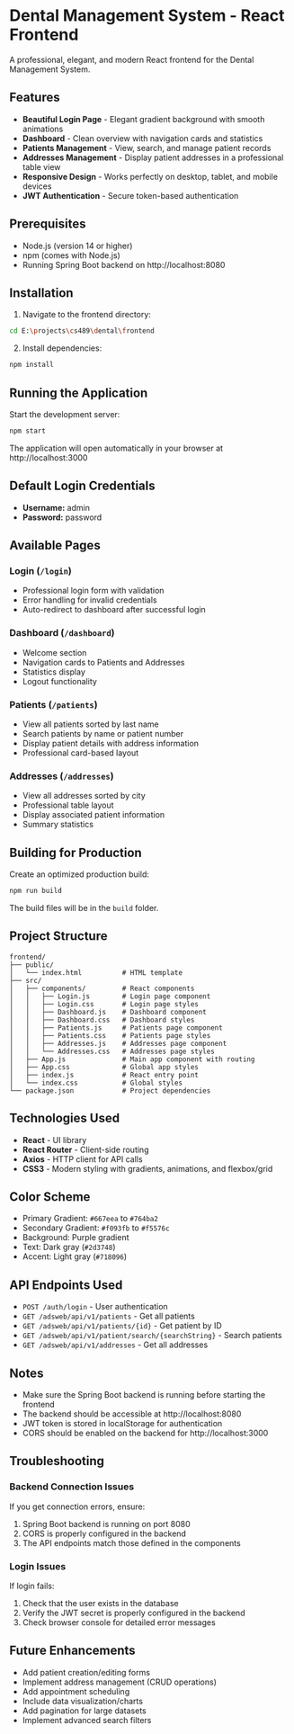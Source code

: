 # Dental Management System - React Frontend

A professional, elegant, and modern React frontend for the Dental Management System.

## Features

- **Beautiful Login Page** - Elegant gradient background with smooth animations
- **Dashboard** - Clean overview with navigation cards and statistics
- **Patients Management** - View, search, and manage patient records
- **Addresses Management** - Display patient addresses in a professional table view
- **Responsive Design** - Works perfectly on desktop, tablet, and mobile devices
- **JWT Authentication** - Secure token-based authentication

## Prerequisites

- Node.js (version 14 or higher)
- npm (comes with Node.js)
- Running Spring Boot backend on http://localhost:8080

## Installation

1. Navigate to the frontend directory:
```bash
cd E:\projects\cs489\dental\frontend
```

2. Install dependencies:
```bash
npm install
```

## Running the Application

Start the development server:
```bash
npm start
```

The application will open automatically in your browser at http://localhost:3000

## Default Login Credentials

- **Username:** admin
- **Password:** password

## Available Pages

### Login (`/login`)
- Professional login form with validation
- Error handling for invalid credentials
- Auto-redirect to dashboard after successful login

### Dashboard (`/dashboard`)
- Welcome section
- Navigation cards to Patients and Addresses
- Statistics display
- Logout functionality

### Patients (`/patients`)
- View all patients sorted by last name
- Search patients by name or patient number
- Display patient details with address information
- Professional card-based layout

### Addresses (`/addresses`)
- View all addresses sorted by city
- Professional table layout
- Display associated patient information
- Summary statistics

## Building for Production

Create an optimized production build:
```bash
npm run build
```

The build files will be in the `build` folder.

## Project Structure

```
frontend/
├── public/
│   └── index.html          # HTML template
├── src/
│   ├── components/         # React components
│   │   ├── Login.js        # Login page component
│   │   ├── Login.css       # Login page styles
│   │   ├── Dashboard.js    # Dashboard component
│   │   ├── Dashboard.css   # Dashboard styles
│   │   ├── Patients.js     # Patients page component
│   │   ├── Patients.css    # Patients page styles
│   │   ├── Addresses.js    # Addresses page component
│   │   └── Addresses.css   # Addresses page styles
│   ├── App.js              # Main app component with routing
│   ├── App.css             # Global app styles
│   ├── index.js            # React entry point
│   └── index.css           # Global styles
└── package.json            # Project dependencies

```

## Technologies Used

- **React** - UI library
- **React Router** - Client-side routing
- **Axios** - HTTP client for API calls
- **CSS3** - Modern styling with gradients, animations, and flexbox/grid

## Color Scheme

- Primary Gradient: `#667eea` to `#764ba2`
- Secondary Gradient: `#f093fb` to `#f5576c`
- Background: Purple gradient
- Text: Dark gray (`#2d3748`)
- Accent: Light gray (`#718096`)

## API Endpoints Used

- `POST /auth/login` - User authentication
- `GET /adsweb/api/v1/patients` - Get all patients
- `GET /adsweb/api/v1/patients/{id}` - Get patient by ID
- `GET /adsweb/api/v1/patient/search/{searchString}` - Search patients
- `GET /adsweb/api/v1/addresses` - Get all addresses

## Notes

- Make sure the Spring Boot backend is running before starting the frontend
- The backend should be accessible at http://localhost:8080
- JWT token is stored in localStorage for authentication
- CORS should be enabled on the backend for http://localhost:3000

## Troubleshooting

### Backend Connection Issues
If you get connection errors, ensure:
1. Spring Boot backend is running on port 8080
2. CORS is properly configured in the backend
3. The API endpoints match those defined in the components

### Login Issues
If login fails:
1. Check that the user exists in the database
2. Verify the JWT secret is properly configured in the backend
3. Check browser console for detailed error messages

## Future Enhancements

- Add patient creation/editing forms
- Implement address management (CRUD operations)
- Add appointment scheduling
- Include data visualization/charts
- Add pagination for large datasets
- Implement advanced search filters

